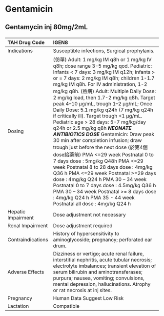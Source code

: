 # Gentamicin

## Gentamycin inj 80mg/2mL

##### 

| TAH Drug Code      | IGEN8                                                                                                                                                                                                                                                                                                                                                                                                                                                                                                                                                                                                                                                                                                                                                                                                                                                                                                                                                                                                         |
|:-------------------|:--------------------------------------------------------------------------------------------------------------------------------------------------------------------------------------------------------------------------------------------------------------------------------------------------------------------------------------------------------------------------------------------------------------------------------------------------------------------------------------------------------------------------------------------------------------------------------------------------------------------------------------------------------------------------------------------------------------------------------------------------------------------------------------------------------------------------------------------------------------------------------------------------------------------------------------------------------------------------------------------------------------|
| Indications        | Susceptible infections, Surgical prophylaxis.                                                                                                                                                                                                                                                                                                                                                                                                                                                                                                                                                                                                                                                                                                                                                                                                                                                                                                                                                                 |
| Dosing             | (仿單) Adult: 1 mg/kg IM q8h or 1 mg/kg IV q8h; dose range 3-5 mg/kg qod. Pediatric: Infants < 7 days: 3 mg/kg IM q12h; infants > or = 7 days: 2 mg/kg IM q8h; children 1-1.7 mg/kg IM q8h. For IV administration, 1-2 mg/kg q8h. (熱病) Adult: Multiple Daily Dose: 2 mg/kg load, then 1.7-2 mg/kg q8h. Target peak 4–10 μg/mL, trough 1–2 μg/mL; Once Daily Dose: 5.1 mg/kg q24h (7 mg/kg q24h if critically ill). Target trough <1 μg/mL. Pediatric age > 28 days: 5-7 mg/kg/day q24h or 2.5 mg/kg q8h *****NEONATE ANTIBIOTICS DOSE***** Gentamicin: Draw peak 30 min after completion infusion; draw trough just before the next dose (於第4個dose給藥前) PMA <=29 week Postnatal 0 to 7 days dose : 5mg/kg Q48h PMA <=29 week Postnatal 8 to 28 days dose : 4mg/kg Q36 h PMA <=29 week Postnatal >=29 days dose : 4mg/kg Q24 h PMA 30 – 34 week Postnatal 0 to 7 days dose : 4.5mg/kg Q36 h PMA 30 – 34 week Postnatal >= 8 days dose : 4mg/kg Q24 h PMA 35 - 44 week Postnatal all dose : 4mg/kg Q24 h |
| Hepatic Impairment | Dose adjustment not necessary                                                                                                                                                                                                                                                                                                                                                                                                                                                                                                                                                                                                                                                                                                                                                                                                                                                                                                                                                                                 |
| Renal Impairment   | Dose adjustment required                                                                                                                                                                                                                                                                                                                                                                                                                                                                                                                                                                                                                                                                                                                                                                                                                                                                                                                                                                                      |
| Contraindications  | History of hypersensitivity to aminoglycoside; pregnancy; perforated ear drum.                                                                                                                                                                                                                                                                                                                                                                                                                                                                                                                                                                                                                                                                                                                                                                                                                                                                                                                                |
| Adverse Effects    | Dizziness or vertigo; acute renal failure, interstitial nephritis, acute tubular necrosis; electrolyte imbalances; transient elevation of serum bilirubin and aminotransferases; purpura; nausea, vomiting; convulsions, mental depression, hallucinations. Atrophy or rat necrosis at inj sites.                                                                                                                                                                                                                                                                                                                                                                                                                                                                                                                                                                                                                                                                                                             |
| Pregnancy          | Human Data Suggest Low Risk                                                                                                                                                                                                                                                                                                                                                                                                                                                                                                                                                                                                                                                                                                                                                                                                                                                                                                                                                                                   |
| Lactation          | Compatible                                                                                                                                                                                                                                                                                                                                                                                                                                                                                                                                                                                                                                                                                                                                                                                                                                                                                                                                                                                                    |

